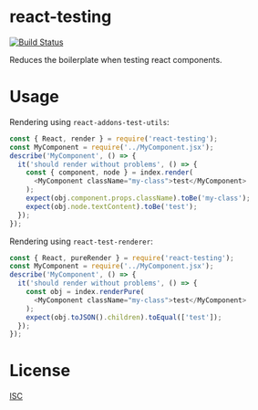 # react-testing

[![Build Status](https://travis-ci.org/jeremija/react-testing.svg?branch=master)][1]

Reduces the boilerplate when testing react components.

# Usage

Rendering using `react-addons-test-utils`:

```javascript
const { React, render } = require('react-testing');
const MyComponent = require('../MyComponent.jsx');
describe('MyComponent', () => {
  it('should render without problems', () => {
    const { component, node } = index.render(
      <MyComponent className="my-class">test</MyComponent>
    );
    expect(obj.component.props.className).toBe('my-class');
    expect(obj.node.textContent).toBe('test');
  });
});
```

Rendering using `react-test-renderer`:

```javascript
const { React, pureRender } = require('react-testing');
const MyComponent = require('../MyComponent.jsx');
describe('MyComponent', () => {
  it('should render without problems', () => {
    const obj = index.renderPure(
      <MyComponent className="my-class">test</MyComponent>
    );
    expect(obj.toJSON().children).toEqual(['test']);
  });
});
```

# License
[ISC][2]

[1]: https://travis-ci.org/jeremija/react-testing
[2]: https://opensource.org/licenses/ISC
